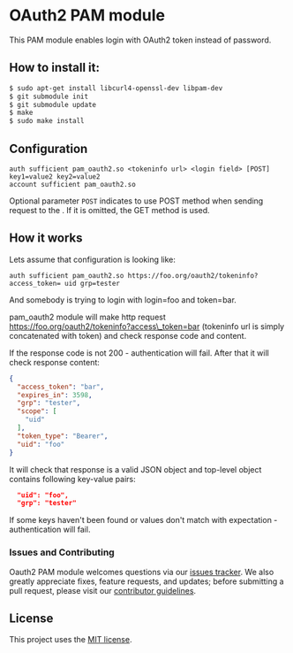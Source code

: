 OAuth2 PAM module
=================

This PAM module enables login with OAuth2 token instead of password.

## How to install it:

```bash
$ sudo apt-get install libcurl4-openssl-dev libpam-dev
$ git submodule init
$ git submodule update
$ make
$ sudo make install
```

## Configuration

```
auth sufficient pam_oauth2.so <tokeninfo url> <login field> [POST] key1=value2 key2=value2
account sufficient pam_oauth2.so
```

Optional parameter `POST` indicates to use POST method when sending request to the <tokeninfo url>.
If it is omitted, the GET method is used.

## How it works

Lets assume that configuration is looking like:

```
auth sufficient pam_oauth2.so https://foo.org/oauth2/tokeninfo?access_token= uid grp=tester
```

And somebody is trying to login with login=foo and token=bar.

pam\_oauth2 module will make http request https://foo.org/oauth2/tokeninfo?access\_token=bar (tokeninfo url is simply concatenated with token) and check response code and content.

If the response code is not 200 - authentication will fail. After that it will check response content:

```json
{
  "access_token": "bar",
  "expires_in": 3598,
  "grp": "tester",
  "scope": [
    "uid"
  ],
  "token_type": "Bearer",
  "uid": "foo"
}
```

It will check that response is a valid JSON object and top-level object contains following key-value pairs:
```json
  "uid": "foo",
  "grp": "tester"
```

If some keys haven't been found or values don't match with expectation - authentication will fail.

### Issues and Contributing

Oauth2 PAM module welcomes questions via our [issues tracker](https://github.com/CyberDem0n/pam-oauth2/issues). We also greatly appreciate fixes, feature requests, and updates; before submitting a pull request, please visit our [contributor guidelines](https://github.com/CyberDem0n/pam-oauth2/blob/master/CONTRIBUTING.rst).

License
-------

This project uses the [MIT license](https://github.com/CyberDem0n/pam-oauth2/blob/master/LICENSE).
